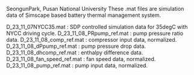 SeongunPark, Pusan National University
These .mat files are simulation data of Simscape based battery thermal management system.

D_23_11_07NYCC35.mat : SDP controlled simulation data for 35degC with NYCC driving cycle.
D_23_11_08_PRpump_ref.mat : pump pressure ratio data.
D_23_11_08_comp_ref.mat : compressor input data, normalized.
D_23_11_08_dPpump_ref.mat : pump pressure drop data.
D_23_11_08_dhcomp_ref.mat : enthalpy difference data.
D_23_11_08_fan_speed_ref.mat : fan speed data, normalized.
D_23_11_08_pump_ref.mat : pump input data, normalized.
